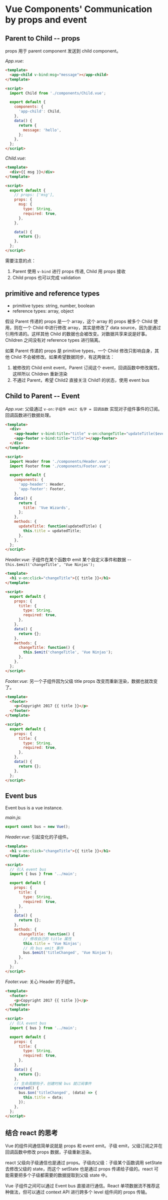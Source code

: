 # Vue Components' Communication by props and event

## Parent to Child -- props

props 用于 parent component 发送到 child component。

_App.vue_:

```html
<template>
  <app-child v-bind:msg="message"></app-child>
</template>

<script>
  import Child from './components/Child.vue';

  export default {
    components: {
      'app-child': Child,
    },
    data() {
      return {
        message: 'hello',
      };
    },
  };
</script>
```

_Child.vue_:

```html
<template>
  <div>{{ msg }}</div>
</template>

<script>
  export default {
    // props: ['msg'],
    props: {
      msg: {
        type: String,
        required: true,
      },
    },

    data() {
      return {};
    },
  };
</script>
```

需要注意的点：

1.  Parent 使用 `v-bind` 进行 props 传递, Child 用 props 接收
1.  Child props 也可以完成 validation

## primitive and reference types

- primitive types: string, number, boolean
- reference types: array, object

假设 Parent 传递的 props 是一个 array，这个 array 的 props 被多个 Child 使用，则在一个 Child 中进行修改 array，其实是修改了 data source，因为是通过引用传递的。这样其他 Child 的数据也会被改变。对数据共享来说是好事。Children 之间没有对 reference types 进行隔离。

如果 Parent 传递的 props 是 primitive types，一个 Child 修改只影响自身，其他 Child 不会被修改。如果希望数据同步，有这两做法：

1.  被修改的 Child emit event，Parent 订阅这个 event，回调函数中修改属性，这样所以 Children 重新渲染
1.  不通过 Parent，希望 Child2 直接关注 Child1 的状态，使用 event bus

## Child to Parent -- Event

_App.vue_: 父级通过 `v-on:子组件 emit 名字 = 回调函数` 实现对子组件事件的订阅。回调函数进行数据处理。

```html
<template>
  <div>
    <app-header v-bind:title="title" v-on:changeTitle="updateTitle($event)"></app-header>
    <app-footer v-bind:title="title"></app-footer>
  </div>
</template>

<script>
  import Header from './components/Header.vue';
  import Footer from './components/Footer.vue';

  export default {
    components: {
      'app-header': Header,
      'app-footer': Footer,
    },
    data() {
      return {
        title: 'Vue Wizards',
      };
    },
    methods: {
      updateTitle: function(updatedTitle) {
        this.title = updatedTitle;
      },
    },
  };
</script>
```

_Header.vue_: 子组件在某个函数中 emit 某个自定义事件和数据 -- `this.$emit('changeTitle', 'Vue Ninjas');`

```html
<template>
  <h1 v-on:click="changeTitle">{{ title }}</h1>
</template>

<script>
  export default {
    props: {
      title: {
        type: String,
        required: true,
      },
    },
    data() {
      return {};
    },
    methods: {
      changeTitle: function() {
        this.$emit('changeTitle', 'Vue Ninjas');
      },
    },
  };
</script>
```

_Footer.vue_: 另一个子组件因为父级 title props 改变而重新渲染，数据也就改变了。

```html
<template>
  <footer>
    <p>Copyright 2017 {{ title }}</p>
  </footer>
</template>

<script>
  export default {
    props: {
      title: {
        type: String,
        required: true,
      },
    },
    data() {
      return {};
    },
  };
</script>
```

## Event bus

Event bus is a vue instance.

_main.js_:

```javascript
export const bus = new Vue();
```

_Header.vue_: 引起变化的子组件。

```html
<template>
  <h1 v-on:click="changeTitle">{{ title }}</h1>
</template>

<script>
  // 引入 event bus
  import { bus } from '../main';

  export default {
    props: {
      title: {
        type: String,
        required: true,
      },
    },
    data() {
      return {};
    },
    methods: {
      changeTitle: function() {
        // 修改自己的 title 属性
        this.title = 'Vue Ninjas';
        // 向 bus emit 事件
        bus.$emit('titleChanged', 'Vue Ninjas');
      },
    },
  };
</script>
```

_Footer.vue_: 关心 Header 的子组件。

```html
<template>
  <footer>
    <p>Copyright 2017 {{ title }}</p>
  </footer>
</template>

<script>
  // 引入 event bus
  import { bus } from '../main';

  export default {
    props: {
      title: {
        type: String,
        required: true,
      },
    },
    data() {
      return {};
    },
    // 生命周期钩子，创建时候 bus 就订阅事件
    created() {
      bus.$on('titleChanged', (data) => {
        this.title = data;
      });
    },
  };
</script>
```

## 结合 react 的思考

Vue 的组件间通信简单说就是 props 和 event emit。子级 emit，父级订阅之并在回调函数中修改 props 数据，子级重新渲染。

react 父级向子级通信也是通过 props。子级向父级：子级某个函数调用 setState 去修改父级的 state，而这个 setState 也是通过 props 传递给子级的。react 可能需要把多个子级都需要的数据提取到父级 state 中。

Vue 子组件之间可以通过 Event bus 直接进行通信。React 单项数据流不推荐这种做法，但可以通过 context API 进行跨多个 level 组件间的 props 传输。
